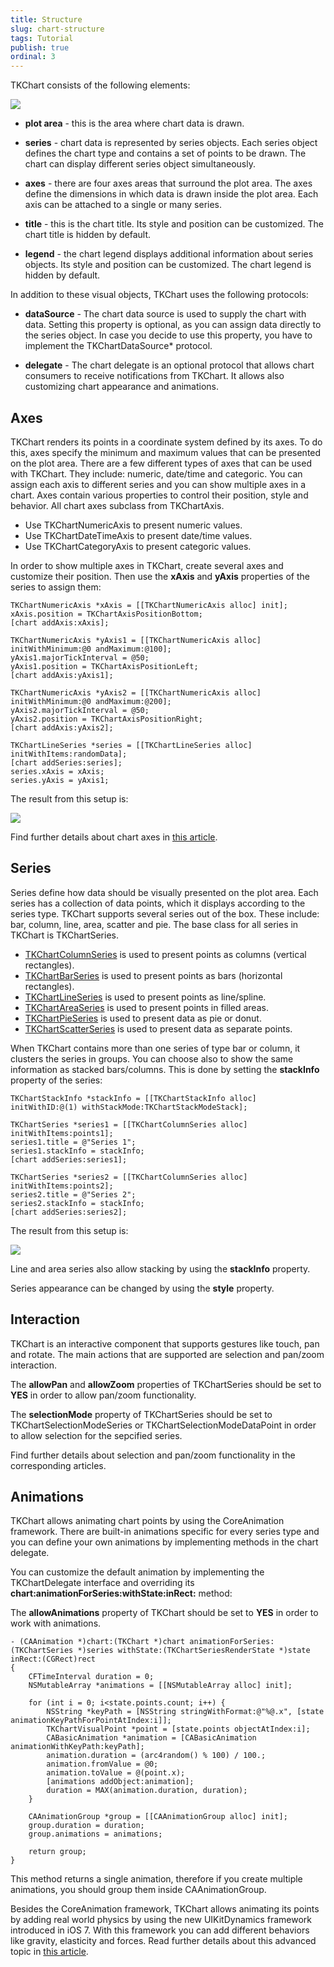 ```yaml
---
title: Structure
slug: chart-structure
tags: Tutorial
publish: true
ordinal: 3
---
```


TKChart consists of the following elements:

<img src="../images/chart-overview006.png"/>

- **plot area** - this is the area where chart data is drawn. 

- **series** - chart data is represented by series objects. Each series object defines the chart type and contains a set of points to be drawn. The chart can display different series object simultaneously. 

- **axes** - there are four axes areas that surround the plot area. The axes define the dimensions in which data is drawn inside the plot area. Each axis can be attached to a single or many series.

- **title** - this is the chart title. Its style and position can be customized. The chart title is hidden by default.

- **legend** - the chart legend displays additional information about series objects. Its style and position can be customized. The chart legend is hidden by default.

In addition to these visual objects, TKChart uses the following protocols:

- **dataSource** - The chart data source is used to supply the chart with data. Setting this property is optional, as you can assign data directly to the series object. In case you decide to use this property, you have to implement the TKChartDataSource* protocol.

- **delegate** - The chart delegate is an optional protocol that allows chart consumers to receive notifications from TKChart. It allows also customizing chart appearance and animations.

## Axes ##

TKChart renders its points in a coordinate system defined by its axes. To do this, axes specify the minimum and maximum values that can be presented on the plot area. There are a few different types of axes that can be used with TKChart. They include: numeric, date/time and categoric. You can assign each axis to different series and you can show multiple axes in a chart. Axes contain various properties to control their position, style and behavior. All chart axes subclass from TKChartAxis.

- Use TKChartNumericAxis to present numeric values.
- Use TKChartDateTimeAxis to present date/time values.
- Use TKChartCategoryAxis to present categoric values.

In order to show multiple axes in TKChart, create several axes and customize their position. Then use the **xAxis** and **yAxis** properties of the series to assign them:

    TKChartNumericAxis *xAxis = [[TKChartNumericAxis alloc] init];
    xAxis.position = TKChartAxisPositionBottom;
    [chart addAxis:xAxis];
    
    TKChartNumericAxis *yAxis1 = [[TKChartNumericAxis alloc] initWithMinimum:@0 andMaximum:@100];
    yAxis1.majorTickInterval = @50;
    yAxis1.position = TKChartAxisPositionLeft;
    [chart addAxis:yAxis1];
    
    TKChartNumericAxis *yAxis2 = [[TKChartNumericAxis alloc] initWithMinimum:@0 andMaximum:@200];
    yAxis2.majorTickInterval = @50;
    yAxis2.position = TKChartAxisPositionRight;
    [chart addAxis:yAxis2];
    
    TKChartLineSeries *series = [[TKChartLineSeries alloc] initWithItems:randomData];
    [chart addSeries:series];
    series.xAxis = xAxis;
    series.yAxis = yAxis1;
   
The result from this setup is:
 
<img src="../images/chart-overview007.png"/>

Find further details about chart axes in [this article](chart-axes-axes.html).

## Series ##

Series define how data should be visually presented on the plot area. Each series has a collection of data points, which it displays according to the series type. TKChart supports several series out of the box. These include: bar, column, line, area, scatter and pie. The base class for all series in TKChart is TKChartSeries.

- [TKChartColumnSeries](series/chart-column) is used to present points as columns (vertical rectangles).
- [TKChartBarSeries](series/chart-bar) is used to present points as bars (horizontal rectangles).
- [TKChartLineSeries](series/chart-line) is used to present points as line/spline.
- [TKChartAreaSeries](series/chart-area) is used to present points in filled areas.
- [TKChartPieSeries](series/chart-pie) is used to present data as pie or donut.
- [TKChartScatterSeries](series/chart-scatter) is used to present data as separate points.

When TKChart contains more than one series of type bar or column, it clusters the series in groups. You can choose also to show the same information as stacked bars/columns. This is done by setting the **stackInfo** property of the series:

    TKChartStackInfo *stackInfo = [[TKChartStackInfo alloc] initWithID:@(1) withStackMode:TKChartStackModeStack];

    TKChartSeries *series1 = [[TKChartColumnSeries alloc] initWithItems:points1];
    series1.title = @"Series 1";
    series1.stackInfo = stackInfo;
    [chart addSeries:series1];

    TKChartSeries *series2 = [[TKChartColumnSeries alloc] initWithItems:points2];
    series2.title = @"Series 2";
    series2.stackInfo = stackInfo;
    [chart addSeries:series2];

The result from this setup is:

<img src="../images/chart-overview008.png"/>

Line and area series also allow stacking by using the **stackInfo** property.

Series appearance can be changed by using the **style** property. 

## Interaction ##

TKChart is an interactive component that supports gestures like touch, pan and rotate. The main actions that are supported are selection and pan/zoom interaction. 

The **allowPan** and **allowZoom** properties of TKChartSeries should be set to **YES** in order to allow pan/zoom functionality.

The **selectionMode** property of TKChartSeries should be set to TKChartSelectionModeSeries or TKChartSelectionModeDataPoint in order to allow selection for the sepcified series.

Find further details about selection and pan/zoom functionality in the corresponding articles.

## Animations ##

TKChart allows animating chart points by using the CoreAnimation framework. There are built-in animations specific for every series type and you can define your own animations by implementing methods in the chart delegate. 

You can customize the default animation by implementing the TKChartDelegate interface and overriding its **chart:animationForSeries:withState:inRect:** method:

The **allowAnimations** property of TKChart should be set to **YES** in order to work with animations.

    - (CAAnimation *)chart:(TKChart *)chart animationForSeries:(TKChartSeries *)series withState:(TKChartSeriesRenderState *)state inRect:(CGRect)rect
    {
        CFTimeInterval duration = 0;
        NSMutableArray *animations = [[NSMutableArray alloc] init];
        
        for (int i = 0; i<state.points.count; i++) {
            NSString *keyPath = [NSString stringWithFormat:@"%@.x", [state animationKeyPathForPointAtIndex:i]];
            TKChartVisualPoint *point = [state.points objectAtIndex:i];
            CABasicAnimation *animation = [CABasicAnimation animationWithKeyPath:keyPath];
            animation.duration = (arc4random() % 100) / 100.;
            animation.fromValue = @0;
            animation.toValue = @(point.x);
            [animations addObject:animation];
            duration = MAX(animation.duration, duration);
        }
        
        CAAnimationGroup *group = [[CAAnimationGroup alloc] init];
        group.duration = duration;
        group.animations = animations;
        
        return group;
    }

This method returns a single animation, therefore if you create multiple animations, you should group them inside CAAnimationGroup.

Besides the CoreAnimation framework, TKChart allows animating its points by adding real world physics by using the new UIKitDynamics framework introduced in iOS 7. With this framework you can add different behaviors like gravity, elasticity and forces. Read further details about this advanced topic in [this article](chart-animations-customuikitdynamics.html).

